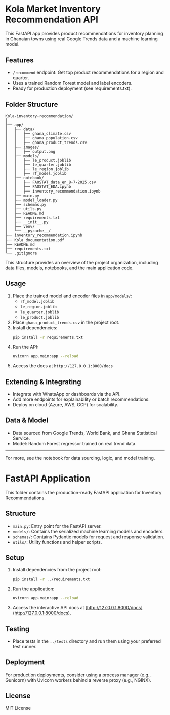 # Kola Market Inventory Recommendation API

This FastAPI app provides product recommendations for inventory planning in Ghanaian towns using real Google Trends data and a machine learning model.

## Features

- `/recommend` endpoint: Get top product recommendations for a region and quarter.
- Uses a trained Random Forest model and label encoders.
- Ready for production deployment (see requirements.txt).

## Folder Structure

```
Kola-inventory-recommendation/
│
├── app/
│   ├── data/
│   │   ├── ghana_climate.csv
│   │   ├── ghana_population.csv
│   │   ├── ghana_product_trends.csv
│   ├── images/
│   │   ├── output.png
│   ├── models/
│   │   ├── le_product.joblib
│   │   ├── le_quarter.joblib
│   │   ├── le_region.joblib
│   │   ├── rf_model.joblib
│   ├── notebook/
│   │   ├── FAOSTAT_data_en_8-7-2025.csv
│   │   ├── FAOSTAT_EDA.ipynb
│   │   ├── inventory_recommendation.ipynb
│   ├── main.py
│   ├── model_loader.py
│   ├── schemas.py
│   ├── utils.py
│   ├── README.md
│   ├── requirements.txt
│   ├── __init__.py
│   ├── venv/
│   └── __pycache__/
├── inventory_recommendation.ipynb
├── Kola_documentation.pdf
├── README.md
├── requirements.txt
└── .gitignore
```

This structure provides an overview of the project organization, including data files, models, notebooks, and the main application code.

## Usage

1. Place the trained model and encoder files in `app/models/`:
   - `rf_model.joblib`
   - `le_region.joblib`
   - `le_quarter.joblib`
   - `le_product.joblib`
2. Place `ghana_product_trends.csv` in the project root.
3. Install dependencies:
   ```bash
   pip install -r requirements.txt
   ```
4. Run the API:
   ```bash
   uvicorn app.main:app --reload
   ```
5. Access the docs at `http://127.0.0.1:8000/docs`

## Extending & Integrating

- Integrate with WhatsApp or dashboards via the API.
- Add more endpoints for explainability or batch recommendations.
- Deploy on cloud (Azure, AWS, GCP) for scalability.

## Data & Model

- Data sourced from Google Trends, World Bank, and Ghana Statistical Service.
- Model: Random Forest regressor trained on real trend data.

---

For more, see the notebook for data sourcing, logic, and model training.

# FastAPI Application

This folder contains the production-ready FastAPI application for Inventory Recommendations.

## Structure

- `main.py`: Entry point for the FastAPI server.
- `models/`: Contains the serialized machine learning models and encoders.
- `schemas/`: Contains Pydantic models for request and response validation.
- `utils/`: Utility functions and helper scripts.

## Setup

1. Install dependencies from the project root:
   ```bash
   pip install -r ../requirements.txt
   ```
2. Run the application:
   ```bash
   uvicorn app.main:app --reload
   ```
3. Access the interactive API docs at [http://127.0.0.1:8000/docs](http://127.0.0.1:8000/docs).

## Testing

- Place tests in the `../tests` directory and run them using your preferred test runner.

## Deployment

For production deployments, consider using a process manager (e.g., Gunicorn) with Uvicorn workers behind a reverse proxy (e.g., NGINX).

## License

MIT License
